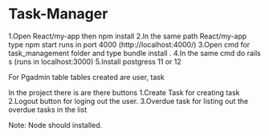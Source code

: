 # Task-Manager

1.Open React/my-app then npm install 
2.In the same path  React/my-app type npm start runs in port 4000 (http://localhost:4000/)
3.Open cmd for  task_management folder and type bundle install .
4.In the same cmd do rails s (runs in localhost:3000)
5.Install postgress 11 or 12 


For Pgadmin table
tables created are user, task


In the project there is are there buttons 
1.Create Task for creating task 
2.Logout button for loging out the user.
3.Overdue task for  listing out the overdue tasks in the list



Note: Node should installed.

